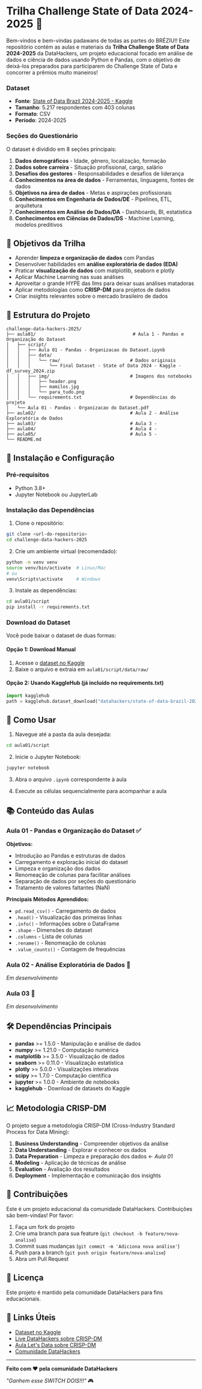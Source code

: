 # Trilha Challenge State of Data 2024-2025 🚀

Bem-vindos e bem-vindas padawans de todas as partes do BRÉZIU!! Este repositório contém as aulas e materiais da **Trilha Challenge State of Data 2024-2025** da DataHackers, um projeto educacional focado em análise de dados e ciência de dados usando Python e Pandas, com o objetivo de deixá-los preparados para participarem do Challenge State of Data e concorrer a prêmios muito maneiros!

### Dataset
- **Fonte**: [State of Data Brazil 2024-2025 - Kaggle](https://www.kaggle.com/datasets/datahackers/state-of-data-brazil-20242025)
- **Tamanho**: 5.217 respondentes com 403 colunas
- **Formato**: CSV
- **Período**: 2024-2025

### Seções do Questionário
O dataset é dividido em 8 seções principais:

1. **Dados demográficos** - Idade, gênero, localização, formação
2. **Dados sobre carreira** - Situação profissional, cargo, salário
3. **Desafios dos gestores** - Responsabilidades e desafios de liderança
4. **Conhecimentos na área de dados** - Ferramentas, linguagens, fontes de dados
5. **Objetivos na área de dados** - Metas e aspirações profissionais
6. **Conhecimentos em Engenharia de Dados/DE** - Pipelines, ETL, arquitetura
7. **Conhecimentos em Análise de Dados/DA** - Dashboards, BI, estatística
8. **Conhecimentos em Ciências de Dados/DS** - Machine Learning, modelos preditivos

## 🎯 Objetivos da Trilha

- Aprender **limpeza e organização de dados** com Pandas
- Desenvolver habilidades em **análise exploratória de dados (EDA)**
- Praticar **visualização de dados** com matplotlib, seaborn e plotly
- Aplicar Machine Learning nas suas análises
- Aproveitar o grande HYPE das llms para deixar suas análises matadoras
- Aplicar metodologias como **CRISP-DM** para projetos de dados
- Criar insights relevantes sobre o mercado brasileiro de dados

## 📁 Estrutura do Projeto

```
challenge-data-hackers-2025/
├── aula01/                                    # Aula 1 - Pandas e Organização do Dataset
│   ├── script/
│   │   ├── Aula 01 - Pandas - Organizacao do Dataset.ipynb
│   │   ├── data/
│   │   │   └── raw/                          # Dados originais
│   │   │       └── Final Dataset - State of Data 2024 - Kaggle - df_survey_2024.zip
│   │   ├── img/                              # Imagens dos notebooks
│   │   │   ├── header.png
│   │   │   ├── mamilos.jpg
│   │   │   └── para_tudo.png
│   │   └── requirements.txt                  # Dependências do projeto
│   └── Aula 01 - Pandas - Organizacao do Dataset.pdf
├── aula02/                                   # Aula 2 - Análise Exploratória de Dados
├── aula03/                                   # Aula 3 - 
├── aula04/                                   # Aula 4 - 
├── aula05/                                   # Aula 5 - 
└── README.md
```

## 🔧 Instalação e Configuração

### Pré-requisitos
- Python 3.8+
- Jupyter Notebook ou JupyterLab

### Instalação das Dependências

1. Clone o repositório:
```bash
git clone <url-do-repositorio>
cd challenge-data-hackers-2025
```

2. Crie um ambiente virtual (recomendado):
```bash
python -m venv venv
source venv/bin/activate  # Linux/Mac
# ou
venv\Scripts\activate     # Windows
```

3. Instale as dependências:
```bash
cd aula01/script
pip install -r requirements.txt
```

### Download do Dataset

Você pode baixar o dataset de duas formas:

#### Opção 1: Download Manual
1. Acesse o [dataset no Kaggle](https://www.kaggle.com/datasets/datahackers/state-of-data-brazil-20242025)
2. Baixe o arquivo e extraia em `aula01/script/data/raw/`

#### Opção 2: Usando KaggleHub (já incluído no requirements.txt)
```python
import kagglehub
path = kagglehub.dataset_download("datahackers/state-of-data-brazil-20242025")
```

## 🚀 Como Usar

1. Navegue até a pasta da aula desejada:
```bash
cd aula01/script
```

2. Inicie o Jupyter Notebook:
```bash
jupyter notebook
```

3. Abra o arquivo `.ipynb` correspondente à aula

4. Execute as células sequencialmente para acompanhar a aula

## 📚 Conteúdo das Aulas

### Aula 01 - Pandas e Organização do Dataset ✅
**Objetivos:**
- Introdução ao Pandas e estruturas de dados
- Carregamento e exploração inicial do dataset
- Limpeza e organização dos dados
- Renomeação de colunas para facilitar análises
- Separação de dados por seções do questionário
- Tratamento de valores faltantes (NaN)

**Principais Métodos Aprendidos:**
- `pd.read_csv()` - Carregamento de dados
- `.head()` - Visualização das primeiras linhas
- `.info()` - Informações sobre o DataFrame
- `.shape` - Dimensões do dataset
- `.columns` - Lista de colunas
- `.rename()` - Renomeação de colunas
- `.value_counts()` - Contagem de frequências

### Aula 02 - Análise Exploratória de Dados 🔄
*Em desenvolvimento*

### Aula 03 🔄
*Em desenvolvimento*

## 🛠️ Dependências Principais

- **pandas** >= 1.5.0 - Manipulação e análise de dados
- **numpy** >= 1.21.0 - Computação numérica
- **matplotlib** >= 3.5.0 - Visualização de dados
- **seaborn** >= 0.11.0 - Visualização estatística
- **plotly** >= 5.0.0 - Visualizações interativas
- **scipy** >= 1.7.0 - Computação científica
- **jupyter** >= 1.0.0 - Ambiente de notebooks
- **kagglehub** - Download de datasets do Kaggle

## 📈 Metodologia CRISP-DM

O projeto segue a metodologia CRISP-DM (Cross-Industry Standard Process for Data Mining):

1. **Business Understanding** - Compreender objetivos da análise
2. **Data Understanding** - Explorar e conhecer os dados
3. **Data Preparation** - Limpeza e preparação dos dados ← *Aula 01*
4. **Modeling** - Aplicação de técnicas de análise
5. **Evaluation** - Avaliação dos resultados
6. **Deployment** - Implementação e comunicação dos insights

## 🤝 Contribuições

Este é um projeto educacional da comunidade DataHackers. Contribuições são bem-vindas! Por favor:

1. Faça um fork do projeto
2. Crie uma branch para sua feature (`git checkout -b feature/nova-analise`)
3. Commit suas mudanças (`git commit -m 'Adiciona nova análise'`)
4. Push para a branch (`git push origin feature/nova-analise`)
5. Abra um Pull Request

## 📄 Licença

Este projeto é mantido pela comunidade DataHackers para fins educacionais.

## 🔗 Links Úteis

- [Dataset no Kaggle](https://www.kaggle.com/datasets/datahackers/state-of-data-brazil-20242025)
- [Live DataHackers sobre CRISP-DM](https://www.youtube.com/live/kDTlX45VEUo?si=FKxn6UbLWgs9Bo1n)
- [Aula Let's Data sobre CRISP-DM](https://youtu.be/mhPATD8S6D0?si=2EDv6Iv_qw1t-j7C)
- [Comunidade DataHackers](https://datahackers.com.br/)

---

**Feito com ❤️ pela comunidade DataHackers**

*"Ganhem esse SWITCH DOIS!!!"* 🎮 
